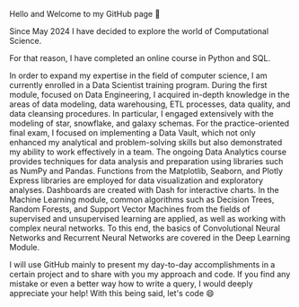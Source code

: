 Hello and Welcome to my GitHub page 👋

Since May 2024 I have decided to explore the world of Computational Science. 

For that reason, I have completed an online course in Python and SQL.

In order to expand my expertise in the field of computer science, I am currently enrolled in a Data Scientist training program.
During the first module, focused on Data Engineering, I acquired in-depth knowledge in the areas of data modeling, data warehousing, ETL processes, data quality, and data cleansing procedures. In particular, I engaged extensively with the modeling of star, snowflake, and galaxy schemas. For the practice-oriented final exam, I focused on implementing a Data Vault, which not only enhanced my analytical and problem-solving skills but also demonstrated my ability to work effectively in a team. The ongoing Data Analytics course provides techniques for data analysis and preparation using libraries such as NumPy and Pandas. Functions from the Matplotlib, Seaborn, and Plotly Express libraries are employed for data visualization and exploratory analyses. Dashboards are created with Dash for interactive charts. In the Machine Learning module, common algorithms such as Decision Trees, Random Forests, and Support Vector Machines from the fields of supervised and unsupervised learning are applied, as well as working with complex neural networks. To this end, the basics of Convolutional Neural Networks and Recurrent Neural Networks are covered in the Deep Learning Module.

I will use GitHub mainly to present my day-to-day accomplishments in a certain project and to share with you my approach and code.
If you find any mistake or even a better way how to write a query, I would deeply appreciate your help!
With this being said, let's code 😄

<!---
mbasaran96/mbasaran96 is a ✨ special ✨ repository because its `README.md` (this file) appears on your GitHub profile.
You can click the Preview link to take a look at your changes.
--->
